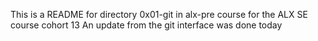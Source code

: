 This is a README for directory 0x01-git in alx-pre course for the ALX SE course cohort 13
An update from the git interface was done today 
